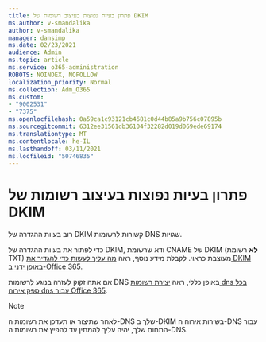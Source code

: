 ```yaml
---
title: פתרון בעיות נפוצות בעיצוב רשומות של DKIM
ms.author: v-smandalika
author: v-smandalika
manager: dansimp
ms.date: 02/23/2021
audience: Admin
ms.topic: article
ms.service: o365-administration
ROBOTS: NOINDEX, NOFOLLOW
localization_priority: Normal
ms.collection: Adm_O365
ms.custom:
- "9002531"
- "7375"
ms.openlocfilehash: 0a59ca1c93121cb4681c0d44b85a9b756c07895b
ms.sourcegitcommit: 6312ee31561db36104f32282d019d069ede69174
ms.translationtype: MT
ms.contentlocale: he-IL
ms.lasthandoff: 03/11/2021
ms.locfileid: "50746835"
---
```

# <a name="fix-common-problems-with-dkim-record-formatting"></a>פתרון בעיות נפוצות בעיצוב רשומות של DKIM

רוב בעיות ההגדרה של DKIM קשורות לרשומות DNS שגויות.

כדי לפתור את בעיות ההגדרה של DKIM, ודא שרשומת CNAME של DKIM (**לא** רשומת TXT) מעוצבת כראוי. לקבלת מידע נוסף, ראה [מה עליך לעשות כדי להגדיר את DKIM באופן ידני ב-Office 365](https://docs.microsoft.com/microsoft-365/security/office-365-security/use-dkim-to-validate-outbound-email).

אם אתה זקוק לעזרה בנוגע לרשומות DNS באופן כללי, ראה [יצירת רשומות dns בכל ספק אירוח dns עבור Office 365](https://docs.microsoft.com/microsoft-365/admin/get-help-with-domains/create-dns-records-at-any-dns-hosting-provider).

> [!NOTE]
> לאחר שתיצור או תעדכן את רשומות ה-DNS שלך ב-DKIM בשירות אירוח ה-DNS עבור התחום שלך, יהיה עליך להמתין עד להפיץ את רשומות ה-DNS.
